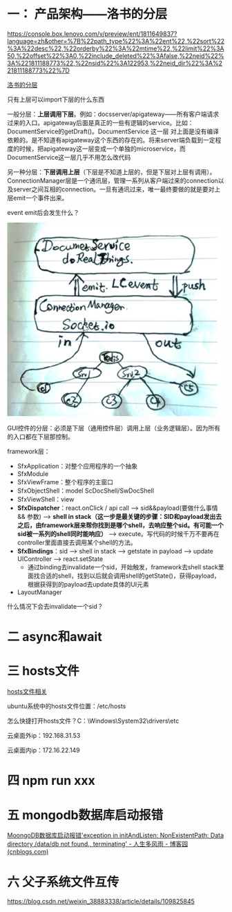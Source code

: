 # 一： 产品架构——洛书的分层

https://console.box.lenovo.com/v/preview/ent/1811649837?language=zh&other=%7B%22path_type%22%3A%22ent%22,%22sort%22%3A%22desc%22,%22orderby%22%3A%22mtime%22,%22limit%22%3A50,%22offset%22%3A0,%22include_deleted%22%3Afalse,%22neid%22%3A%221811188773%22,%22nsid%22%3A122953,%22neid_dir%22%3A%221811188773%22%7D

[洛书的分层](https://console.box.lenovo.com/v/preview/ent/1811649837?self_nsid=122953&language=zh&other=%7B%22path_type%22%3A%22ent%22,%22sort%22%3A%22asc%22,%22orderby%22%3A%22mtime%22,%22limit%22%3A50,%22offset%22%3A0,%22include_deleted%22%3Afalse,%22neid%22%3A%221811188773%22,%22nsid%22%3A122953,%22prefix_neid%22%3A%22%22,%22neid_dir%22%3A%221811188773%22%7D)

只有上层可以import下层的什么东西

一般分层：**上层调用下层**。例如：docsserver/apigateway——所有客户端请求过来的入口。apigateway后面是真正的一些有逻辑的service。比如：DocumentService的getDraft()。DocumentService 这一层 对上面是没有编译依赖的。是不知道有apigateway这个东西的存在的。将来server端负载到一定程度的时候，把apigateway这一层变成一个单独的microservice，而DocumentService这一层几乎不用怎么改代码

另一种分层：**下层调用上层**（下层是不知道上层的，但是下层对上层有调用）。ConnectionManager层是一个通讯层，管理一系列从客户端过来的connection以及server之间互相的connection。一旦有通讯过来，唯一最终要做的就是要对上层emit一个事件出来。

event emit后会发生什么？

![1678002209567](image/7.6/1678002209567.png)

 GUI控件的分层：必须是下层（通用控件层）调用上层（业务逻辑层）。因为所有的入口都在下层那控制。

framework层：

* SfxApplication：对整个应用程序的一个抽象
* SfxModule
* SfxViewFrame：整个程序的主窗口
* SfxObjectShell：model ScDocShell/SwDocShell
* SfxViewShell：view
* **SfxDispatcher**：react.onClick / api call --> sid&&payload(要做什么事情 && 参数) --> **shell in stack（这一步是最关键的步骤：SID和payload发出去之后，由framework层来帮你找到是哪个shell，去响应整个sid。有可能一个sid被一系列的shell同时能响应）** --> execute。写代码的时候千万不要再在controller里面直接去调用某个shell的方法。
* **SfxBindings**：sid --> shell in stack --> getstate in payload --> update UIController --> react.setState
  * 通过binding去invalidate一个sid，开始触发，framework去shell stack里面找合适的shell，找到以后就会调用shell的getState()，获得payload，根据获得到的payload去update具体的UI元素
* LayoutManager

什么情况下会去invalidate一个sid？


# 二 async和await

# 三 hosts文件

[hosts文件相关](https://blog.csdn.net/qq_35246620/article/details/66970211)

ubuntu系统中的hosts文件位置：/etc/hosts

怎么快捷打开hosts文件？C：\Windows\System32\drivers\etc

云桌面外ip：192.168.31.53

云桌面内ip：172.16.22.149

# 四 npm run xxx

# 五 mongodb数据库启动报错

[MoongoDB数据库启动报错&#39;exception in initAndListen: NonExistentPath: Data directory /data/db not found., terminating&#39; - 人生多风雨 - 博客园 (cnblogs.com)](https://www.cnblogs.com/on-the-way-w/p/10547581.html)

# 六 父子系统文件互传

https://blog.csdn.net/weixin_38883338/article/details/109825845
